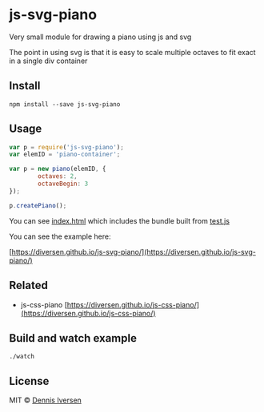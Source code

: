 # js-svg-piano

Very small module for drawing a piano using js and svg

The point in using svg is that it is easy to scale multiple octaves
to fit exact in a single div container

## Install 

    npm install --save js-svg-piano

## Usage

~~~js
var p = require('js-svg-piano');
var elemID = 'piano-container';

var p = new piano(elemID, {
        octaves: 2,
        octaveBegin: 3
});

p.createPiano();
~~~

You can see [index.html](index.html) which includes the bundle built from [test.js](test.js)

You can see the example here: 

[https://diversen.github.io/js-svg-piano/](https://diversen.github.io/js-svg-piano/)

## Related

* js-css-piano [https://diversen.github.io/js-css-piano/](https://diversen.github.io/js-css-piano/)

## Build and watch example

    ./watch

## License

MIT © [Dennis Iversen](https://github.com/diversen)